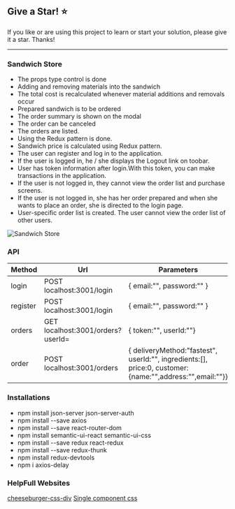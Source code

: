 ## Give a Star! :star:
If you like or are using this project to learn or start your solution, please give it a star. Thanks!
<hr>

### Sandwich Store
- The props type control is done
- Adding and removing materials into the sandwich
- The total cost is recalculated whenever material additions and removals occur
- Prepared sandwich is to be ordered
- The order summary is shown on the modal
- The order can be canceled
- The orders are listed.
- Using the Redux pattern is done.
- Sandwich price is calculated using Redux pattern.
- The user can register and log in to the application.
- If the user is logged in, he / she displays the Logout link on toobar.
- User has token information after login.With this token, you can make transactions in the application.
- If the user is not logged in, they cannot view the order list and purchase screens.
- If the user is not logged in, she has her order prepared and when she wants to place an order, she is directed to the login page.
- User-specific order list is created.
The user cannot view the order list of other users.

![Sandwich Store](https://github.com/NisanurBulut/SandwichBuilder/blob/master/Trailers/Trailer_SandwichStore.gif)

### API

| Method   | Url                               | Parameters                                                                                              |
|----------|-----------------------------------|---------------------------------------------------------------------------------------------------------|
| login    | POST localhost:3001/login         | { email:"", password:"" }                                                                               |
| register | POST localhost:3001/login         | { email:"", password:"" }                                                                               |
| orders   | GET localhost:3001/orders?userId= | { token:"", userId:""}                                                                                  |
| order    | POST localhost:3001/orders        | { deliveryMethod:"fastest", userId:"", ingredients:[], price:0, customer:{name:"",address:"",email:""}} |


### Installations

- npm install json-server json-server-auth
- npm install --save axios
- npm install --save react-router-dom
- npm install semantic-ui-react semantic-ui-css
- npm install --save redux react-redux
- npm install --save redux-thunk
- npm install redux-devtools
- npm i axios-delay

### HelpFull Websites
[cheeseburger-css-div](https://github.com/lesscake/cheeseburger-css-div) [Single component css](https://projects.lukehaas.me/css-loaders/)